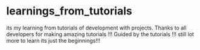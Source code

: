 # learnings_from_tutorials
its my learning from tutorials of development with projects. Thanks to all developers for making amazing tutorials !!!
Guided by the tutorials !!! still lot more to learn its just the beginnings!!!
